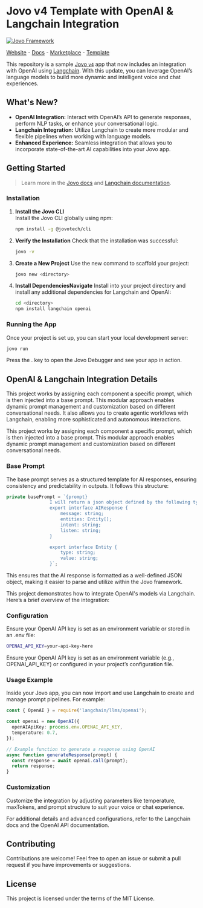 # Jovo v4 Template with OpenAI & Langchain Integration

[![Jovo Framework](https://www.jovo.tech/img/github-header.png)](https://www.jovo.tech)

<p>
  <a href="https://www.jovo.tech" target="_blank">Website</a> -  
  <a href="https://www.jovo.tech/docs" target="_blank">Docs</a> - 
  <a href="https://www.jovo.tech/marketplace" target="_blank">Marketplace</a> - 
  <a href="https://github.com/jovotech/jovo-v4-template" target="_blank">Template</a>
</p>

This repository is a sample [Jovo `v4`](https://www.jovo.tech) app that now includes an integration with OpenAI using [Langchain](https://github.com/hwchase17/langchainjs). With this update, you can leverage OpenAI’s language models to build more dynamic and intelligent voice and chat experiences.

## What's New?

- **OpenAI Integration:** Interact with OpenAI’s API to generate responses, perform NLP tasks, or enhance your conversational logic.
- **Langchain Integration:** Utilize Langchain to create more modular and flexible pipelines when working with language models.
- **Enhanced Experience:** Seamless integration that allows you to incorporate state-of-the-art AI capabilities into your Jovo app.

## Getting Started

> Learn more in the [Jovo docs](https://www.jovo.tech/docs/getting-started) and [Langchain documentation](https://js.langchain.com/docs/).

### Installation

1. **Install the Jovo CLI**  
   Install the Jovo CLI globally using npm:

   ```sh
   npm install -g @jovotech/cli
   ```

2. **Verify the Installation**
Check that the installation was successful:

    ```sh
    jovo -v
    ```
3. **Create a New Project**
Use the new command to scaffold your project:

    ```sh
    jovo new <directory>
    ```
4. **Install DependenciesNavigate**
Install into your project directory and install any additional dependencies for Langchain and OpenAI:

    ```sh
    cd <directory>
    npm install langchain openai
    ```

### Running the App

Once your project is set up, you can start your local development server:

```sh
jovo run
```
Press the . key to open the Jovo Debugger and see your app in action.

## OpenAI & Langchain Integration Details

This project works by assigning each component a specific prompt, which is then injected into a base prompt. This modular approach enables dynamic prompt management and customization based on different conversational needs. It also allows you to create agentic workflows with Langchain, enabling more sophisticated and autonomous interactions.

This project works by assigning each component a specific prompt, which is then injected into a base prompt. This modular approach enables dynamic prompt management and customization based on different conversational needs.

### Base Prompt

The base prompt serves as a structured template for AI responses, ensuring consistency and predictability in outputs. It follows this structure:

```ts
private basePrompt = `{prompt}
                I will return a json object defined by the following typescript interface:
                export interface AIResponse {
                    message: string;
                    entities: Entity[];
                    intent: string;
                    listen: string;
                }

                export interface Entity {
                    type: string;
                    value: string;
                }`;
```

This ensures that the AI response is formatted as a well-defined JSON object, making it easier to parse and utilize within the Jovo framework.

This project demonstrates how to integrate OpenAI's models via Langchain. Here’s a brief overview of the integration:

### Configuration

Ensure your OpenAI API key is set as an environment variable or stored in an .env file:

```sh
OPENAI_API_KEY=your-api-key-here
```

Ensure your OpenAI API key is set as an environment variable (e.g., OPENAI_API_KEY) or configured in your project’s configuration file.

### Usage Example

Inside your Jovo app, you can now import and use Langchain to create and manage prompt pipelines. For example:

```ts
const { OpenAI } = require('langchain/llms/openai');

const openai = new OpenAI({
  openAIApiKey: process.env.OPENAI_API_KEY,
  temperature: 0.7,
});

// Example function to generate a response using OpenAI
async function generateResponse(prompt) {
  const response = await openai.call(prompt);
  return response;
}
```

### Customization

Customize the integration by adjusting parameters like temperature, maxTokens, and prompt structure to suit your voice or chat experience.

For additional details and advanced configurations, refer to the Langchain docs and the OpenAI API documentation.

## Contributing

Contributions are welcome! Feel free to open an issue or submit a pull request if you have improvements or suggestions.

## License

This project is licensed under the terms of the MIT License.